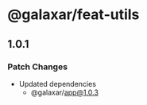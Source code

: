 # @galaxar/feat-utils

## 1.0.1

### Patch Changes

-   Updated dependencies
    -   @galaxar/app@1.0.3
